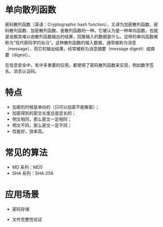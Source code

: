 # 单向散列函数

密码散列函数（英语：Cryptographic hash function），又译为加密散列函数、密码散列函数、加密散列函数，是散列函数的一种。它被认为是一种单向函数，也就是说极其难以由散列函数输出的结果，回推输入的数据是什么。这样的单向函数被称为“现代密码学的驮马”。这种散列函数的输入数据，通常被称为消息（message），而它的输出结果，经常被称为消息摘要（message digest）或摘要（digest）。

在信息安全中，有许多重要的应用，都使用了密码散列函数来实现，例如数字签名，消息认证码。

# 特点

- 加密的时候是单向的（只可以加密不能解密）；
- 加密得到的密文长度总是定长的；
- 明文相同，那么密文一定相同；
- 明文不同，那么密文一定不同；
- 性能好，效率高。

# 常见的算法

- MD 系列：MD5
- SHA 系列：SHA-256

# 应用场景

- 密码存储

- 文件完整性验证

  
